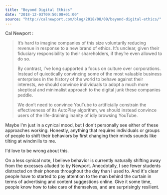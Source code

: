 ```yaml
---
title: "Beyond Digital Ethics"
date: "2018-12-03T09:50:08+01:00"
source: "http://calnewport.com/blog/2018/08/09/beyond-digital-ethics/"
---
```


Cal Newport :

> It’s hard to imagine companies of this size voluntarily reducing revenue in response to a new brand of ethics. It’s unclear, given their fiduciary responsibility to their shareholders, if they’re even allowed to do so.
>
> By contrast, I’ve long supported a focus on culture over corporations. Instead of quixotically convincing some of the most valuable business enterprises in the history of the world to behave against their interests, we should convince individuals to adopt a much more skeptical and minimalist approach to the digital junk these companies peddle.
> 
> We don’t need to convince YouTube to artificially constrain the effectiveness of its AutoPlay algorithm, we should instead convince users of the life-draining inanity of idly browsing YouTube.

Maybe I'm just in a cynical mood, but I don't personally see either of these approaches working. Honestly, anything that requires individuals or groups of people to shift their behaviors by first changing their minds sounds like tilting at windmills to me.

I'd love to be wrong about this.

On a less cynical note, I believe behavior is currently naturally shifting away from the excesses alluded to by Newport. Anecdotally, I see fewer students distracted on their phones throughout the day than I used to. And it's clear people have to started to pay attention to the man behind the curtain in terms of advertising and content suggestions online. Give it some time, people know how to take care of themselves, and are surprisingly resilient.
